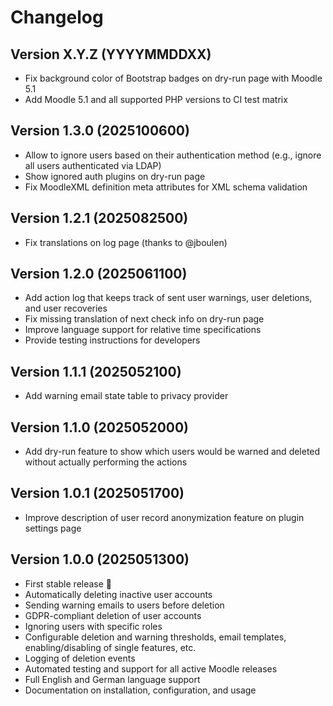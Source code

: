 # Changelog

## Version X.Y.Z (YYYYMMDDXX)

- Fix background color of Bootstrap badges on dry-run page with Moodle 5.1
- Add Moodle 5.1 and all supported PHP versions to CI test matrix


## Version 1.3.0 (2025100600)

- Allow to ignore users based on their authentication method (e.g., ignore all users authenticated via LDAP)
- Show ignored auth plugins on dry-run page
- Fix MoodleXML definition meta attributes for XML schema validation


## Version 1.2.1 (2025082500)

- Fix translations on log page (thanks to @jboulen)


## Version 1.2.0 (2025061100)

- Add action log that keeps track of sent user warnings, user deletions, and user recoveries
- Fix missing translation of next check info on dry-run page
- Improve language support for relative time specifications
- Provide testing instructions for developers


## Version 1.1.1 (2025052100)

- Add warning email state table to privacy provider


## Version 1.1.0 (2025052000)

- Add dry-run feature to show which users would be warned and deleted without actually performing the actions


## Version 1.0.1 (2025051700)

- Improve description of user record anonymization feature on plugin settings page


## Version 1.0.0 (2025051300)

- First stable release 🚀
- Automatically deleting inactive user accounts
- Sending warning emails to users before deletion
- GDPR-compliant deletion of user accounts
- Ignoring users with specific roles
- Configurable deletion and warning thresholds, email templates, enabling/disabling of single features, etc.
- Logging of deletion events
- Automated testing and support for all active Moodle releases
- Full English and German language support
- Documentation on installation, configuration, and usage
